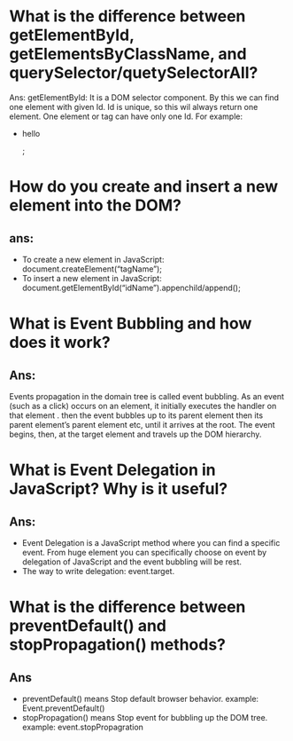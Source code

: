 # What is the difference between getElementById, getElementsByClassName, and querySelector/quetySelectorAll?
Ans: getElementById: It is a DOM selector component. By this we can find one element with given Id. Id is unique, so this wil always return  one element. One element or tag can have only one Id. 
For example: 
- <p id=”title”>hello</p>;
<script> 
let title = document.getElementById(“title”);
Console.log(title);
</script>


# How do you create and insert a new element into the DOM?
## ans:
- To create a new element in JavaScript: document.createElement(“tagName”);
- To insert a new element in JavaScript: document.getElementById(“idName”).appenchild/append();


# What is Event Bubbling and how does it work? 
## Ans: 
Events propagation in the domain tree is called event bubbling. As an event (such as a click) occurs on an element, it initially executes the handler on that element . then the event bubbles up to its parent element then its parent element’s parent element etc, until it arrives at the root. The event begins, then, at the target element and travels up the DOM hierarchy.


# What is Event Delegation in JavaScript? Why is it useful?
## Ans: 
- Event Delegation is a JavaScript method where you can find a specific event. From huge element you can specifically choose on event by delegation of JavaScript and the event bubbling will be rest.  
- The way to write delegation: event.target.


# What is the difference between preventDefault() and stopPropagation() methods?
## Ans 
- preventDefault() means Stop default browser behavior. example: Event.preventDefault()
- stopPropagation() means Stop event for bubbling up the DOM tree. example: event.stopPropagration 


